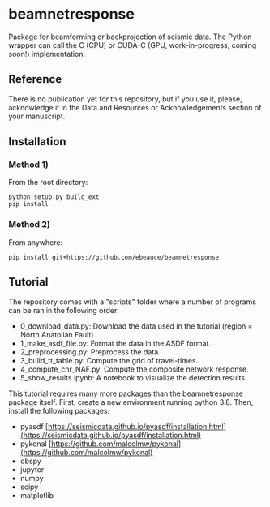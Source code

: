 # beamnetresponse

Package for beamforming or backprojection of seismic data. The Python wrapper
can call the C (CPU) or CUDA-C (GPU, work-in-progress, coming soon!) implementation.

## Reference

There is no publication yet for this repository, but if you use it, please, acknowledge
it in the Data and Resources or Acknowledgements section of your manuscript.

## Installation

### Method 1)

From the root directory:

    python setup.py build_ext
    pip install .

### Method 2)

From anywhere:

    pip install git+https://github.com/ebeauce/beamnetresponse

## Tutorial

The repository comes with a "scripts" folder where a number of programs can be ran
in the following order:
- 0_download_data.py: Download the data used in the tutorial (region = North Anatolian Fault).
- 1_make_asdf_file.py: Format the data in the ASDF format.
- 2_preprocessing.py: Preprocess the data.
- 3_build_tt_table.py: Compute the grid of travel-times.
- 4_compute_cnr_NAF.py: Compute the composite network response.
- 5_show_results.ipynb: A notebook to visualize the detection results.

This tutorial requires many more packages than the beamnetresponse package itself.
First, create a new environment running python 3.8. Then, install the following packages:
- pyasdf [https://seismicdata.github.io/pyasdf/installation.html](https://seismicdata.github.io/pyasdf/installation.html)
- pykonal [https://github.com/malcolmw/pykonal](https://github.com/malcolmw/pykonal)
- obspy
- jupyter
- numpy
- scipy
- matplotlib
